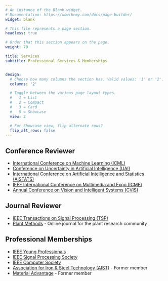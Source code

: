 ```yaml
---
# An instance of the Blank widget.
# Documentation: https://wowchemy.com/docs/page-builder/
widget: blank

# This file represents a page section.
headless: true

# Order that this section appears on the page.
weight: 70

title: Services
subtitle: Professional Services & Memberships


design:
  # Choose how many columns the section has. Valid values: '1' or '2'.
  columns: '2'

  # Toggle between the various page layout types.
  #   1 = List
  #   2 = Compact
  #   3 = Card
  #   5 = Showcase
  view: 2

  # For Showcase view, flip alternate rows?
  flip_alt_rows: false
---
```


## Conference Reviewer
* [International Conference on Machine Learning (ICML)](https://icml.cc/)
* [Conference on Uncertainty in Artificial Intelligence (UAI)](https://www.auai.org/)
* [International Conference on Artificial Intelligence and Statistics (AISTATS)](https://aistats.org/)
* [IEEE International Conference on Multimedia and Expo (ICME)](https://2022.ieeeicme.org/)
* [Annual Conference on Vision and Intelligent Systems (CVIS)](https://cvis2021.weebly.com/)

## Journal Reviewer
* [IEEE Transactions on Signal Processing (TSP)](https://ieeexplore.ieee.org/xpl/RecentIssue.jsp?punumber=78)
* [Plant Methods](https://plantmethods.biomedcentral.com/) - Online journal for the plant research community

## Professional Memberships
* [IEEE Young Professionals](https://yp.ieee.org/)
* [IEEE Signal Processing Society](https://signalprocessingsociety.org/)
* [IEEE Computer Society](https://www.computer.org/)
* [Association for Iron & Steel Technology (AIST)](https://www.aist.org/) - Former member
* [Material Advantage](https://materialadvantage.org/) - Former member 